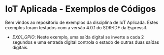 # IoT Aplicada - Exemplos de Códigos

Bem vindos ao repositório de exemplos da disciplina de IoT Aplicada. 
Estes exemplos foram testados com a versão 4.0.1 do SDK-IDF da Espressif.

- *EX01_GPIO*: Neste exemplo, uma saída digital se inverte a cada 2 segundos e uma entrada digital controla o estado de outras duas saídas digitais. 
